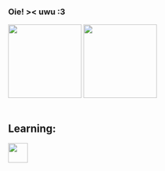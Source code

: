 ### Oie! >< uwu :3




<div>
  <a href="https://github.com/guilhermer0cha"> </a>
  <img height="150em" src="https://github-readme-stats.vercel.app/api?username=guilhermer0cha&show_icons=true&theme=cobalt&include_all_commits=true&count_private=true"/>
  <img height="150em" src="https://github-readme-stats.vercel.app/api/top-langs/?username=guilhermer0cha&layout=compact&langs_count=7&theme=cobalt"/>
</div>
<div style="display: inline_block"><br>
  <h2>Learning: </h2>
  <img align="center" height="40" width="40" src="https://raw.githubusercontent.com/jmnote/z-icons/master/svg/python.svg">

 



